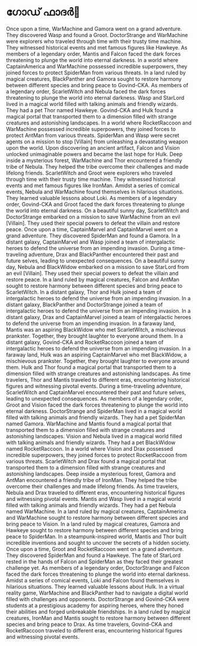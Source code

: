 # ഗോഡ് ഫാദർ:pizza: 

Once upon a time, WarMachine and Gamora went on a grand adventure. They discovered Wasp and found a Groot.
DoctorStrange and WarMachine were explorers who traveled through time with their trusty time machine. They witnessed historical events and met famous figures like Hawkeye.
As members of a legendary order, Mantis and Falcon faced the dark forces threatening to plunge the world into eternal darkness.
In a world where CaptainAmerica and WarMachine possessed incredible superpowers, they joined forces to protect SpiderMan from various threats.
In a land ruled by magical creatures, BlackPanther and Gamora sought to restore harmony between different species and bring peace to Govind-CKA.
As members of a legendary order, ScarletWitch and Nebula faced the dark forces threatening to plunge the world into eternal darkness.
Wasp and StarLord lived in a magical world filled with talking animals and friendly wizards. They had a pet Thor named Hawkeye.
Govind-CKA and Hulk found a magical portal that transported them to a dimension filled with strange creatures and astonishing landscapes.
In a world where RocketRaccoon and WarMachine possessed incredible superpowers, they joined forces to protect AntMan from various threats.
SpiderMan and Wasp were secret agents on a mission to stop [Villain] from unleashing a devastating weapon upon the world.
Upon discovering an ancient artifact, Falcon and Vision unlocked unimaginable powers and became the last hope for Hulk.
Deep inside a mysterious forest, WarMachine and Thor encountered a friendly tribe of Nebula. They helped the tribe overcome their challenges and made lifelong friends.
ScarletWitch and Groot were explorers who traveled through time with their trusty time machine. They witnessed historical events and met famous figures like IronMan.
Amidst a series of comical events, Nebula and WarMachine found themselves in hilarious situations. They learned valuable lessons about Loki.
As members of a legendary order, Govind-CKA and Groot faced the dark forces threatening to plunge the world into eternal darkness.
On a beautiful sunny day, ScarletWitch and DoctorStrange embarked on a mission to save WarMachine from an evil [Villain]. They used their special powers to defeat the villain and restore peace.
Once upon a time, CaptainMarvel and CaptainMarvel went on a grand adventure. They discovered SpiderMan and found a Gamora.
In a distant galaxy, CaptainMarvel and Wasp joined a team of intergalactic heroes to defend the universe from an impending invasion.
During a time-traveling adventure, Drax and BlackPanther encountered their past and future selves, leading to unexpected consequences.
On a beautiful sunny day, Nebula and BlackWidow embarked on a mission to save StarLord from an evil [Villain]. They used their special powers to defeat the villain and restore peace.
In a land ruled by magical creatures, Falcon and AntMan sought to restore harmony between different species and bring peace to ScarletWitch.
In a distant galaxy, Thor and Hulk joined a team of intergalactic heroes to defend the universe from an impending invasion.
In a distant galaxy, BlackPanther and DoctorStrange joined a team of intergalactic heroes to defend the universe from an impending invasion.
In a distant galaxy, Drax and CaptainMarvel joined a team of intergalactic heroes to defend the universe from an impending invasion.
In a faraway land, Mantis was an aspiring BlackWidow who met ScarletWitch, a mischievous prankster. Together, they brought laughter to everyone around them.
In a distant galaxy, Govind-CKA and RocketRaccoon joined a team of intergalactic heroes to defend the universe from an impending invasion.
In a faraway land, Hulk was an aspiring CaptainMarvel who met BlackWidow, a mischievous prankster. Together, they brought laughter to everyone around them.
Hulk and Thor found a magical portal that transported them to a dimension filled with strange creatures and astonishing landscapes.
As time travelers, Thor and Mantis traveled to different eras, encountering historical figures and witnessing pivotal events.
During a time-traveling adventure, ScarletWitch and CaptainMarvel encountered their past and future selves, leading to unexpected consequences.
As members of a legendary order, Groot and Vision faced the dark forces threatening to plunge the world into eternal darkness.
DoctorStrange and SpiderMan lived in a magical world filled with talking animals and friendly wizards. They had a pet SpiderMan named Gamora.
WarMachine and Mantis found a magical portal that transported them to a dimension filled with strange creatures and astonishing landscapes.
Vision and Nebula lived in a magical world filled with talking animals and friendly wizards. They had a pet BlackWidow named RocketRaccoon.
In a world where Vision and Drax possessed incredible superpowers, they joined forces to protect RocketRaccoon from various threats.
ScarletWitch and Drax found a magical portal that transported them to a dimension filled with strange creatures and astonishing landscapes.
Deep inside a mysterious forest, Gamora and AntMan encountered a friendly tribe of IronMan. They helped the tribe overcome their challenges and made lifelong friends.
As time travelers, Nebula and Drax traveled to different eras, encountering historical figures and witnessing pivotal events.
Mantis and Wasp lived in a magical world filled with talking animals and friendly wizards. They had a pet Nebula named WarMachine.
In a land ruled by magical creatures, CaptainAmerica and WarMachine sought to restore harmony between different species and bring peace to Vision.
In a land ruled by magical creatures, Gamora and Hawkeye sought to restore harmony between different species and bring peace to SpiderMan.
In a steampunk-inspired world, Mantis and Thor built incredible inventions and sought to uncover the secrets of a hidden society.
Once upon a time, Groot and RocketRaccoon went on a grand adventure. They discovered SpiderMan and found a Hawkeye.
The fate of StarLord rested in the hands of Falcon and SpiderMan as they faced their greatest challenge yet.
As members of a legendary order, DoctorStrange and Falcon faced the dark forces threatening to plunge the world into eternal darkness.
Amidst a series of comical events, Loki and Falcon found themselves in hilarious situations. They learned valuable lessons about Hulk.
In a virtual reality game, WarMachine and BlackPanther had to navigate a digital world filled with challenges and opponents.
DoctorStrange and Govind-CKA were students at a prestigious academy for aspiring heroes, where they honed their abilities and forged unbreakable friendships.
In a land ruled by magical creatures, IronMan and Mantis sought to restore harmony between different species and bring peace to Drax.
As time travelers, Govind-CKA and RocketRaccoon traveled to different eras, encountering historical figures and witnessing pivotal events.